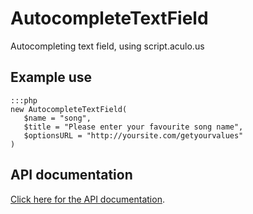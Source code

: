 # AutocompleteTextField

Autocompleting text field, using script.aculo.us
 
## Example use

	:::php
	new AutocompleteTextField(
	   $name = "song",
	   $title = "Please enter your favourite song name",
	   $optionsURL = "http://yoursite.com/getyourvalues" 
	)


## API documentation

[Click here for the API
documentation](http://api.silverstripe.org/trunk/forms/fields-formattedinput/AutocompleteTextField.html).
